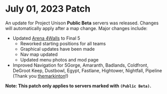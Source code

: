 # July 01, 2023 Patch
An update for Project Unison **Public Beta** servers was released. Changes will automatically apply after a map change. Major changes include:

* Updated [Arena 4Walls](https://gamebanana.com/mods/442373) to Final 5
    * Reworked starting positions for all teams
    * Graphical updates have been made
    * Nav map updated
    * Updated menu photos and mod page
* Improved Navigation for 5Gorge, Amaranth, Badlands, Coldfront, DeGroot Keep, Dustbowl, Egypt, Fastlane, Hightower, Nightfall, Pipeline (Thank you [themarkinton](https://gamebanana.com/members/1692478)!) 

**Note: This patch only applies to servers marked with `(Public Beta)`.**